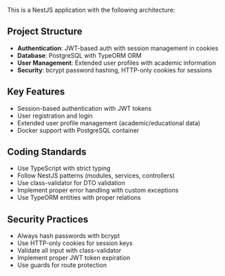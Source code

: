 <!-- Use this file to provide workspace-specific custom instructions to Copilot. For more details, visit https://code.visualstudio.com/docs/copilot/copilot-customization#_use-a-githubcopilotinstructionsmd-file -->

This is a NestJS application with the following architecture:

## Project Structure
- **Authentication**: JWT-based auth with session management in cookies
- **Database**: PostgreSQL with TypeORM ORM
- **User Management**: Extended user profiles with academic information
- **Security**: bcrypt password hashing, HTTP-only cookies for sessions

## Key Features
- Session-based authentication with JWT tokens
- User registration and login
- Extended user profile management (academic/educational data)
- Docker support with PostgreSQL container

## Coding Standards
- Use TypeScript with strict typing
- Follow NestJS patterns (modules, services, controllers)
- Use class-validator for DTO validation
- Implement proper error handling with custom exceptions
- Use TypeORM entities with proper relations

## Security Practices
- Always hash passwords with bcrypt
- Use HTTP-only cookies for session keys
- Validate all input with class-validator
- Implement proper JWT token expiration
- Use guards for route protection
